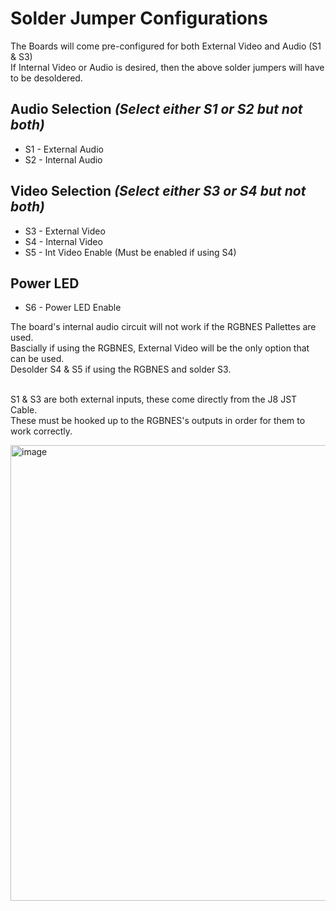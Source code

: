 # Solder Jumper Configurations <br>

The Boards will come pre-configured for both External Video and Audio (S1 & S3) <br>
If Internal Video or Audio is desired, then the above solder jumpers will have to be desoldered. <br>

## Audio Selection *(Select either S1 or S2 but not both)* <br>
- S1 - External Audio <br>
- S2 - Internal Audio <br>
## Video Selection  *(Select either S3 or S4 but not both)* <br>
- S3 - External Video <br>
- S4 - Internal Video <br>
- S5 - Int Video Enable (Must be enabled if using S4) <br>
## Power LED
- S6 - Power LED Enable <br>

The board's internal audio circuit will not work if the RGBNES Pallettes are used. <br>
Bascially if using the RGBNES, External Video will be the only option that can be used. <br>
Desolder S4 & S5 if using the RGBNES and solder S3. <br> <br>

S1 & S3 are both external inputs, these come directly from the J8 JST Cable. <br>
These must be hooked up to the RGBNES's outputs in order for them to work correctly. <br>

<img width="729" alt="image" src="https://github.com/ShawMerlin/NES-Power-Module-Redesign/assets/70423454/527b4141-25a6-4cc6-828f-3ad0cbdd543d">
